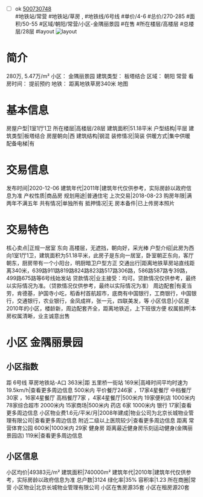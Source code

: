 - [ ] ok [500730748](https://bj.5i5j.com/ershoufang/500730748.html)  
 #地铁站/常营 #地铁站/草房 ,  #地铁线/6号线
#单价/4-6 #总价/270-285 #面积/50-55   #区域/朝阳/常营/小区-金隅丽景园 #在售 #所在楼层/高楼层 #总楼层/28层 #layout 
![layout](http://image2a.5i5j.com/scm/HOUSE_CUSTOMER/81cdfe0f12bd48fb952b2c6c11ed4ce7.jpg_P5.jpg) 
# 简介 
 280万,  5.47万/m² 
小区： 金隅丽景园
建筑类型： 板塔结合
区域： 朝阳 常营
看房时间： 提前预约
地铁： 距离地铁草房340米 地图
# 基本信息 
 房屋户型|1室1厅1卫
所在楼层|高楼层/28层
建筑面积|51.18平米
户型结构|平层
建筑类型|板塔结合
房屋朝向|西
建筑结构|钢混
装修情况|简装
供暖方式|集中供暖
配备电梯|有
# 交易信息 
 发布时间|2020-12-06
建筑年代|2011年|建筑年代仅供参考，实际房龄以政府信息为准
产权性质|商品房
规划用途|普通住宅
上次交易|2018-08-23
购房年限|满两年不满五年
共有情况|单独所有
抵押情况|无
房本备件|已上传房本照片
# 交易特色 
 核心卖点|正规一居室 东向 高楼层，无遮挡，朝向好，采光棒
户型介绍|此房为西向1室1厅1卫，建筑面积为51.18平米，此房子是东向一居室，卧室朝正东向，客厅朝东，厨房带有一个小阳台，明厨暗卫户型方正
交通出行|距离地铁草房站直线距离340米，639路911路819路824路823路517路306路，586路587路专39路，499路675路等6号线始发站
贷款情况|业主接受：均可。贷款情况仅供参考，最终以实际情况为准。（贷款情况仅供参考，最终以实际情况为准）
周边配套|有麦当劳，肯德基，护国寺小吃，稻香村首航超市，底商有中国银行，工商银行，中国银行，交通银行，农业银行，金凤成祥，张一元，四联美发，等
小区信息|小区是2010年的小区，楼龄新，周边配套齐全，距离地铁近，上下班很方便
权属抵押|本房权属清晰，业主诚意出售
# 小区 金隅丽景园
## 小区指数 
 距 6号线 草房地铁站-A口 363米|距 五里桥一街站 169米|高峰时间平均时速为19.5km/h|查看更多周边信息
500米内 平价餐厅246家 ，17家4星餐厅
中档餐厅30家 ，16家4星餐厅
高档餐厅7家 ，4家4星餐厅|500米内 19家便利店
1000米内 78家综合超市
2000米内 15家商场|500米内 药店 6家
1000米内 银行 17家|查看更多周边信息
小区物业费1.6元/平米/月|2008年建成|物业公司为北京长城物业管理有限公司|查看更多周边信息
附近二级以上医院较少|查看更多周边信息
距离 常营体育公园 600米|1000米内 29家 健身房
距离最近健身房乐刻运动健身(金隅丽景园店) 119米|查看更多周边信息
## 小区信息 
 小区均价|49383元/m²
建筑面积|740000m²
建筑年代|2010年|建筑年代仅供参考，实际房龄以政府信息为准
总户数|3124
绿化率|35%
容积率|1.23
所在商圈|常营
小区物业|北京长城物业管理有限公司
小区在售房源35套
小区在租房源20套

